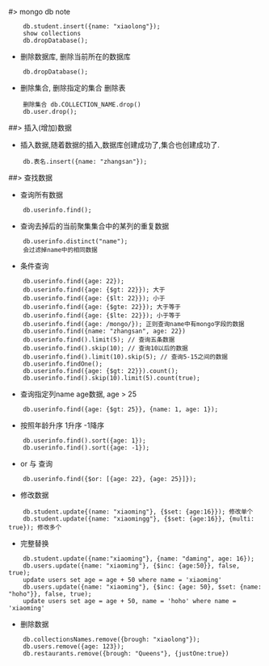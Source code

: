 #> mongo db note
```mongo
    db.student.insert({name: "xiaolong"});
    show collections
    db.dropDatabase();
```
- 删除数据库, 删除当前所在的数据库
```
    db.dropDatabase();
```
- 删除集合, 删除指定的集合 删除表
```
    删除集合 db.COLLECTION_NAME.drop()
    db.user.drop();
```
##> 插入(增加)数据
- 插入数据,随着数据的插入,数据库创建成功了,集合也创建成功了.
```
    db.表名.insert({name: "zhangsan"}); 
```
##> 查找数据
- 查询所有数据
```
    db.userinfo.find();
```
- 查询去掉后的当前聚集集合中的某列的重复数据
```
    db.userinfo.distinct("name");
    会过滤掉name中的相同数据
```
- 条件查询
```
    db.userinfo.find({age: 22});
    db.userinfo.find({age: {$gt: 22}}); 大于
    db.userinfo.find({age: {$lt: 22}}); 小于
    db.userinfo.find({age: {$gte: 22}}); 大于等于
    db.userinfo.find({age: {$lte: 22}}); 小于等于
    db.userinfo.find({age: /mongo/}); 正则查询name中有mongo字段的数据
    db.userinfo.find({name: "zhangsan", age: 22})
    db.userinfo.find().limit(5); // 查询五条数据
    db.userinfo.find().skip(10); // 查询10以后的数据
    db.userinfo.find().limit(10).skip(5); // 查询5-15之间的数据
    db.userinfo.findOne();
    db.userinfo.find({age: {$gt: 22}}).count();
    db.userinfo.find().skip(10).limit(5).count(true);
```
- 查询指定列name age数据, age > 25
```
    db.userinfo.find({age: {$gt: 25}}, {name: 1, age: 1});
```
- 按照年龄升序 1升序 -1降序
```
    db.userinfo.find().sort({age: 1});
    db.userinfo.find().sort({age: -1});
```
- or 与 查询
```
    db.userinfo.find({$or: [{age: 22}, {age: 25}]});
```
- 修改数据
```
    db.student.update{(name: "xiaoming"}, {$set: {age:16}}); 修改单个
    db.student.update({name: "xiaomingg"}, {$set: {age:16}}, {multi: true}); 修改多个
```
- 完整替换
```
    db.student.update({name:"xiaoming"}, {name: "daming", age: 16});
    db.users.update({name: "xiaoming"}, {$inc: {age:50}}, false, true);
    update users set age = age + 50 where name = 'xiaoming'
    db.users.update({name: "xiaoming"}, {$inc: {age: 50}, $set: {name: "hoho"}}, false, true);
    update users set age = age + 50, name = 'hoho' where name = 'xiaoming'
```
- 删除数据
```
    db.collectionsNames.remove({brough: "xiaolong"});
    db.users.remove({age: 123});
    db.restaurants.remove({brough: "Queens"}, {justOne:true})
```









